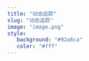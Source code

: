 ```yaml
---
title: "动态追踪"
slug: "动态追踪"
image: "image.png"
style:
   background: "#92a6ca"
   color: "#fff"
---
```



